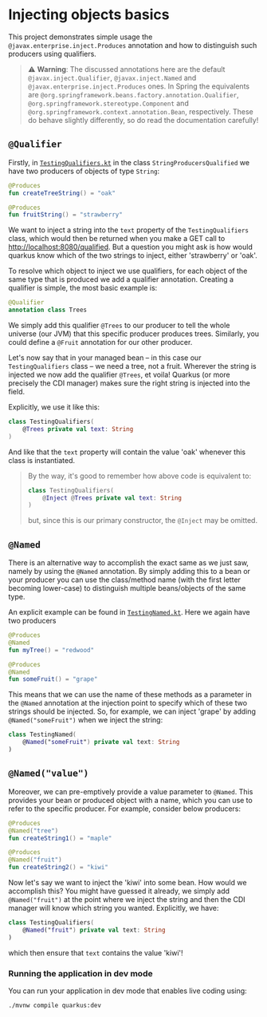 # Injecting objects basics

This project demonstrates simple usage the `@javax.enterprise.inject.Produces` annotation and how to distinguish such producers using qualifiers.

> :warning: **Warning**: The discussed annotations here are the default `@javax.inject.Qualifier`, `@javax.inject.Named` and `@javax.enterprise.inject.Produces` ones. In Spring the equivalents are `@org.springframework.beans.factory.annotation.Qualifier`, `@org.springframework.stereotype.Component` and `@org.springframework.context.annotation.Bean`, respectively. These do behave slightly differently, so do read the documentation carefully!

## `@Qualifier`
Firstly, in [`TestingQualifiers.kt`](org.acme.TestingQualifiers.kt) in the class `StringProducersQualified` we have two producers of objects of type `String`:
```kotlin
@Produces
fun createTreeString() = "oak"

@Produces
fun fruitString() = "strawberry"
```
We want to inject a string into the `text` property of the `TestingQualifiers` class, which would then be returned when you make a GET call to [http://localhost:8080/qualified](http://localhost:8080/qualified). But a question you might ask is how would quarkus know which of the two strings to inject, either 'strawberry' or 'oak'. 

To resolve which object to inject we use qualifiers, for each object of the same type that is produced we add a qualifier annotation. Creating a qualifier is simple, the most basic example is:
```kotlin
@Qualifier
annotation class Trees
```
We simply add this qualifier `@Trees` to our producer to tell the whole universe (our JVM) that this specific producer produces trees. Similarly, you could define a `@Fruit` annotation for our other producer.

Let's now say that in your managed bean – in this case our `TestingQualifiers` class – we need a tree, not a fruit. Wherever the string is injected we now add the qualifier `@Trees`, et voila! Quarkus (or more precisely the CDI manager) makes sure the right string is injected into the field.

Explicitly, we use it like this:
```kotlin
class TestingQualifiers(
    @Trees private val text: String
)
```
And like that the `text` property will contain the value 'oak' whenever this class is instantiated.

> By the way, it's good to remember how above code is equivalent to:
> ```kotlin
> class TestingQualifiers(
>     @Inject @Trees private val text: String
> )
> ```
> but, since this is our primary constructor, the `@Inject` may be omitted.


## `@Named`
There is an alternative way to accomplish the exact same as we just saw, namely by using the `@Named` annotation. By simply adding this to a bean or your producer you can use the class/method name (with the first letter becoming lower-case) to distinguish multiple beans/objects of the same type.

An explicit example can be found in [`TestingNamed.kt`](org.acme.TestingNamed.kt). Here we again have two producers
```kotlin
@Produces
@Named
fun myTree() = "redwood"

@Produces
@Named
fun someFruit() = "grape"
```
This means that we can use the name of these methods as a parameter in the `@Named` annotation at the injection point to specify which of these two strings should be injected. So, for example, we can inject 'grape' by adding `@Named("someFruit")` when we inject the string:
```kotlin
class TestingNamed(
    @Named("someFruit") private val text: String
) 
```

## `@Named("value")`
Moreover, we can pre-emptively provide a value parameter to `@Named`. This provides your bean or produced object with a name, which you can use to refer to the specific producer. For example, consider below producers:
```kotlin
@Produces
@Named("tree")
fun createString1() = "maple"

@Produces
@Named("fruit")
fun createString2() = "kiwi"
```
Now let's say we want to inject the 'kiwi' into some bean. How would we accomplish this? You might have guessed it already, we simply add `@Named("fruit")` at the point where we inject the string and then the CDI manager will know which string you wanted. Explicitly, we have:
```kotlin
class TestingQualifiers(
    @Named("fruit") private val text: String
)
```
which then ensure that `text` contains the value 'kiwi'!





### Running the application in dev mode

You can run your application in dev mode that enables live coding using:
```shell script
./mvnw compile quarkus:dev
```
